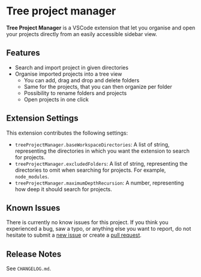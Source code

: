 # Tree project manager

**Tree Project Manager** is a VSCode extension that let you organise and open your projects directly from an easily accessible sidebar view.

## Features

- Search and import project in given directories
- Organise imported projects into a tree view
  - You can add, drag and drop and delete folders
  - Same for the projects, that you can then organize per folder
  - Possibility to rename folders and projects
  - Open projects in one click

## Extension Settings

This extension contributes the following settings:

- `treeProjectManager.baseWorkspaceDirectories`: A list of string, representing the directories in which you want the extension to search for projects.
- `treeProjectManager.excludedFolders`: A list of string, representing the directories to omit when searching for projects. For example, `node_modules`.
- `treeProjectManager.maximumDepthRecursion`: A number, representing how deep it should search for projects.

## Known Issues

There is currently no know issues for this project. If you think you experienced a bug, saw a typo, or anything else you want to report, do not hesitate to submit a [new issue](https://github.com/nitreb/vsc-project-manager/issues/new) or create a [pull request](https://github.com/nitreb/vsc-project-manager/compare).

## Release Notes

See `CHANGELOG.md`.
